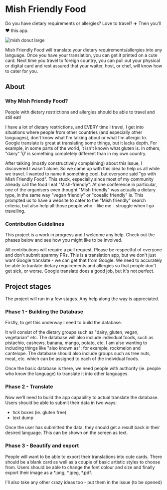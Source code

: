 # Mish Friendly Food

Do you have dietary requirements or allergies? Love to travel? :airplane: Then you'll :heart: this app.

![mish donut large](https://user-images.githubusercontent.com/36594527/195074051-7af2c269-1442-4398-8a8d-470c3cc5c63b.png)

Mish Friendly Food will translate your dietary requirements/allergies into any language. Once you have your translation, you can get it printed on a cute card. Next time you travel to foreign country, you can pull out your physical or digital card and rest assured that your waiter, host, or chef, will know how to cater for you.

## About

### Why Mish Friendly Food?

People with dietary restrictions and allergies should be able to travel and still eat!

I have a lot of dietary restrictions, and EVERY time I travel, I get into situations where people from other countries (and especially other languages), don't know what I'm talking about or what I'm allergic to. Google translate is great at translating some things, but it lacks depth. For example, in some parts of the world, it isn't known what gluten is. In others, "dairy" :cow: is something completely different than in my own country.

After talking (mostly constructively complaining) about this issue, I discovered I wasn't alone. So we came up with this idea to help us all while we travel. I wanted to name it something cool, but everyone said "go with Mish Friendly Food". This stuck, especially since most of my community already call the food I eat "Mish-friendly". At one conference in particular, one of the organisers even thought "Mish friendly" was actually a dietary type, in the same way "vegan friendly" or "coealic friendly" is. This prompted us to have a website to cater to the "Mish friendly" search criteria, but also help all those people who - like me - struggle when I go travelling.

### Contribution Guidelines

This project is a work in progress and I welcome any help. Check out the phases below and see how you might like to be involved.

All contributions will require a pull request. Please be respectful of everyone and don't submit spammy PRs. This is a translation app, but we don't just want Google translate - we can get that from Google. We need to accurately be able to tranlate dietary requirements and allergies so that people don't get sick, or worse. Google translate does a  good job, but it's not perfect.

## Project stages

The project will run in a few stages. Any help along the way is appreciated.

### Phase 1 - Building the Database

Firstly, to get this underway I need to build the database.

It will consist of the dietary groups such as "dairy, gluten, vegan, vegetarian" etc. The database will also include individual foods, such as pistachio, cashews, banana, mango, potato, etc. I am also wanting to including things like "also known as"; for example, rockmelon and cantelope. The database should also include groups such as tree nuts, meat, etc. which can be assigned to each of the individual foods.

Once the basic database is there, we need people with authority (ie. people who know the language) to translate it into other languages.

### Phase 2 - Translate

Now we'll need to build the app capability to actual translate the database. Users should be able to submit their data in two ways:

- tick boxes (ie. gluten free)
- text dump

Once the user has submitted the data, they should get a result back in their desired language. This can be shown on the screen as text.

### Phase 3 - Beautify and export

People will want to be able to export their translations into cute cards. There should be a blank card as well as a couple of basic artistic styles to choose from. Users should be able to change the font colour and size and finally export their image as a *.png, *.jpeg, *.pdf.

I'll also take any other crazy ideas too - put them in the issue (to be opened)
